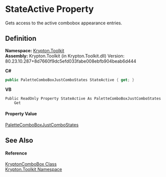 # StateActive Property


Gets access to the active combobox appearance entries.



## Definition
**Namespace:** <a href="79d2eac2-21f4-54ff-7552-b20c33c30600.md">Krypton.Toolkit</a>  
**Assembly:** Krypton.Toolkit (in Krypton.Toolkit.dll) Version: 80.23.10.287+8d7660f9dc5efd033fabe008ebfb904beab6d444

**C#**
``` C#
public PaletteComboBoxJustComboStates StateActive { get; }
```
**VB**
``` VB
Public ReadOnly Property StateActive As PaletteComboBoxJustComboStates
	Get
```



#### Property Value
<a href="001f4b48-c01d-2fcd-2d85-90f16d31f235.md">PaletteComboBoxJustComboStates</a>

## See Also


#### Reference
<a href="6e3c34ba-a54b-38d7-c887-9815158b827f.md">KryptonComboBox Class</a>  
<a href="79d2eac2-21f4-54ff-7552-b20c33c30600.md">Krypton.Toolkit Namespace</a>  
